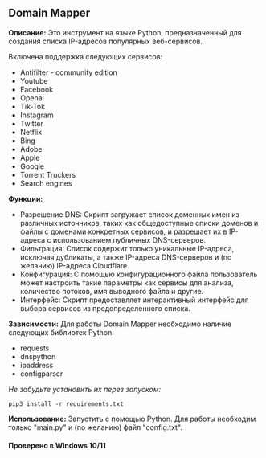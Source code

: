 ## Domain Mapper


**Описание:** Это инструмент на языке Python, предназначенный для создания списка IP-адресов популярных веб-сервисов.

Включена поддержка следующих сервисов:
- Antifilter - community edition
- Youtube
- Facebook
- Openai
- Tik-Tok
- Instagram
- Twitter
- Netflix
- Bing
- Adobe
- Apple
- Google
- Torrent Truckers
- Search engines



**Функции:**
- Разрешение DNS: Скрипт загружает список доменных имен из различных источников, таких как общедоступные списки доменов и файлы с доменами конкретных сервисов, и разрешает их в IP-адреса с использованием публичных DNS-серверов.
- Фильтрация: Список содержит только уникальные IP-адреса, исключая дубликаты, а также IP-адреса DNS-серверов и (по желанию) IP-адреса Cloudflare.
- Конфигурация: С помощью конфигурационного файла пользователь может настроить такие параметры как сервисы для анализа, количество потоков, имя выводного файла и другие.
- Интерфейс: Скрипт предоставляет интерактивный интерфейс для выбора сервисов из предопределенного списка.



**Зависимости:** Для работы Domain Mapper необходимо наличие следующих библиотек Python:
- requests
- dnspython
- ipaddress
- configparser

*Не забудьте установить их перез запуском:*
```
pip3 install -r requirements.txt
```



**Использование:** Запустить с помощью Python. Для работы необходим только "main.py" и (по желанию) файл "config.txt".



#### Проверено в Windows 10/11
